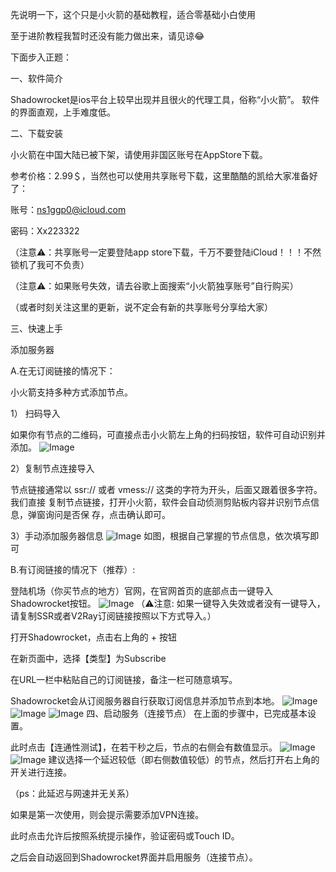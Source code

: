 先说明一下，这个只是小火箭的基础教程，适合零基础小白使用

至于进阶教程我暂时还没有能力做出来，请见谅😂

下面步入正题：

一、软件简介

Shadowrocket是ios平台上较早出现并且很火的代理工具，俗称“小火箭”。
软件的界面直观，上手难度低。

二、下载安装

小火箭在中国大陆已被下架，请使用非国区账号在AppStore下载。

参考价格：2.99＄，当然也可以使用共享账号下载，这里酷酷的凯给大家准备好了：

账号：ns1ggp0@icloud.com

密码：Xx223322

（注意⚠️：共享账号一定要登陆app store下载，千万不要登陆iCloud！！！不然锁机了我可不负责）

（注意⚠️：如果账号失效，请去谷歌上面搜索“小火箭独享账号”自行购买）

（或者时刻关注这里的更新，说不定会有新的共享账号分享给大家）

三、快速上手

添加服务器
    
A.在无订阅链接的情况下：

小火箭支持多种方式添加节点。

1） 扫码导入

如果你有节点的二维码，可直接点击小火箭左上角的扫码按钮，软件可自动识别并添加。
![Image](https://raw.githubusercontent.com/zhufengshaonian/Shadowrocket-course/main/01.PNG)

2）复制节点连接导入

节点链接通常以 ssr:// 或者 vmess:// 这类的字符为开头，后面又跟着很多字符。我们直接
复制节点链接，打开小火箭，软件会自动侦测剪贴板内容并识别节点信息，弹窗询问是否保
存，点击确认即可。

3）手动添加服务器信息
![Image](https://raw.githubusercontent.com/zhufengshaonian/Shadowrocket-course/main/02.PNG)
如图，根据自己掌握的节点信息，依次填写即可

B.有订阅链接的情况下（推荐）:

登陆机场（你买节点的地方）官网，在官网首页的底部点击一键导入Shadowrocket按钮。
![Image](https://raw.githubusercontent.com/zhufengshaonian/Shadowrocket-course/main/03.PNG)
（⚠️注意: 如果一键导入失效或者没有一键导入，请复制SSR或者V2Ray订阅链接按照以下方式导入。）

打开Shadowrocket，点击右上角的 + 按钮

在新页面中，选择【类型】为Subscribe

在URL一栏中粘贴自己的订阅链接，备注一栏可随意填写。

Shadowrocket会从订阅服务器自行获取订阅信息并添加节点到本地。
![Image](https://raw.githubusercontent.com/zhufengshaonian/Shadowrocket-course/main/04.PNG)
![Image](https://raw.githubusercontent.com/zhufengshaonian/Shadowrocket-course/main/05.PNG)
![Image](https://raw.githubusercontent.com/zhufengshaonian/Shadowrocket-course/main/06.PNG)
四、启动服务（连接节点）
在上面的步骤中，已完成基本设置。

此时点击【连通性测试】，在若干秒之后，节点的右侧会有数值显示。
![Image](https://raw.githubusercontent.com/zhufengshaonian/Shadowrocket-course/main/07.PNG)
![Image](https://raw.githubusercontent.com/zhufengshaonian/Shadowrocket-course/main/08.PNG)
建议选择一个延迟较低（即右侧数值较低）的节点，然后打开右上角的开关进行连接。

（ps：此延迟与网速并无关系）

如果是第一次使用，则会提示需要添加VPN连接。

此时点击允许后按照系统提示操作，验证密码或Touch ID。

之后会自动返回到Shadowrocket界面并启用服务（连接节点）。
